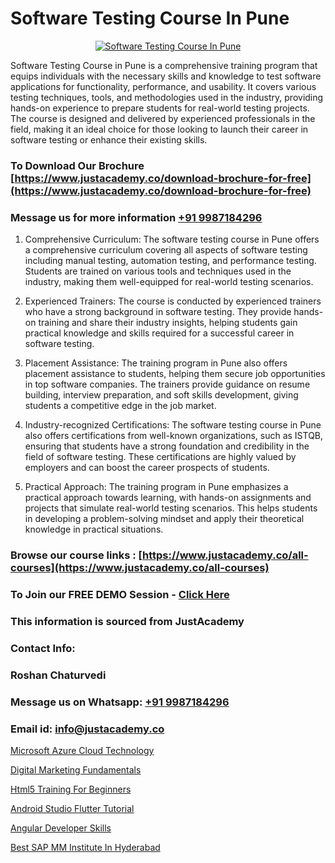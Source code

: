 # Software Testing Course In Pune

<p align="center">
  <a href="https://justacademy.co/program-detail/software-testing">
    <img src="https://justacademy.co/storage2/program_images/1704700438.webp" alt="Software Testing Course In Pune">
  </a>
</p>


Software Testing Course in Pune is a comprehensive training program that equips individuals with the necessary skills and knowledge to test software applications for functionality, performance, and usability. It covers various testing techniques, tools, and methodologies used in the industry, providing hands-on experience to prepare students for real-world testing projects. The course is designed and delivered by experienced professionals in the field, making it an ideal choice for those looking to launch their career in software testing or enhance their existing skills.
### To Download Our Brochure [https://www.justacademy.co/download-brochure-for-free](https://www.justacademy.co/download-brochure-for-free)
### Message us for more information [+91 9987184296](https://api.whatsapp.com/send?phone=919987184296)
1) Comprehensive Curriculum: The software testing course in Pune offers a comprehensive curriculum covering all aspects of software testing including manual testing, automation testing, and performance testing. Students are trained on various tools and techniques used in the industry, making them well-equipped for real-world testing scenarios.

2) Experienced Trainers: The course is conducted by experienced trainers who have a strong background in software testing. They provide hands-on training and share their industry insights, helping students gain practical knowledge and skills required for a successful career in software testing.

3) Placement Assistance: The training program in Pune also offers placement assistance to students, helping them secure job opportunities in top software companies. The trainers provide guidance on resume building, interview preparation, and soft skills development, giving students a competitive edge in the job market.

4) Industry-recognized Certifications: The software testing course in Pune also offers certifications from well-known organizations, such as ISTQB, ensuring that students have a strong foundation and credibility in the field of software testing. These certifications are highly valued by employers and can boost the career prospects of students.

5) Practical Approach: The training program in Pune emphasizes a practical approach towards learning, with hands-on assignments and projects that simulate real-world testing scenarios. This helps students in developing a problem-solving mindset and apply their theoretical knowledge in practical situations.

### Browse our course links : [https://www.justacademy.co/all-courses](https://www.justacademy.co/all-courses) 
### To Join our FREE DEMO Session - [Click Here](https://www.justacademy.co/register-for-course-demo)


### This information is sourced from JustAcademy
### Contact Info:
### Roshan Chaturvedi
### Message us on Whatsapp: [+91 9987184296](https://api.whatsapp.com/send?phone=919987184296)
### Email id: [info@justacademy.co](mailto:info@justacademy.co)
                
[Microsoft Azure Cloud Technology](https://www.linkedin.com/pulse/microsoft-azure-cloud-technology-justacademy-chandigarh-hklxe?trackingId=%2BlsHG%2BVKmhKGHtszfGWfgw%3D%3D&lipi=urn%3Ali%3Apage%3Ad_flagship3_company_admin%3B6y121Lb6Rd%2BUFuxjX43O5A%3D%3D)

[Digital Marketing Fundamentals](https://www.linkedin.com/pulse/digital-marketing-fundamentals-justacademy-cupertino-1kkmc?trackingId=kv0TVWINwF3cjPer9tHlmg%3D%3D&lipi=urn%3Ali%3Apage%3Ad_flagship3_company_admin%3BzQv8YsYPTiCPDkVRvYwOog%3D%3D)

[Html5 Training For Beginners](https://medium.com/@ranepooja/html5-training-for-beginners-a30f7772b2b6)

[Android Studio Flutter Tutorial](https://medium.com/@justacademytraining/android-studio-flutter-tutorial-a1a68f7138d9)

[Angular Developer Skills](https://justacademyin.github.io/Articles/Angular-Developer-Skills)

[Best SAP MM Institute In Hyderabad](https://justacademyin.github.io/Articles/Best-SAP-MM-Institute-In-Hyderabad)

